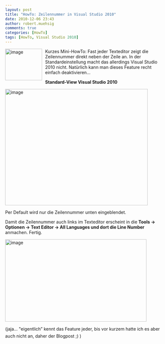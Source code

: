 ```yaml
---
layout: post
title: "HowTo: Zeilennummer in Visual Studio 2010"
date: 2010-12-06 23:43
author: robert.muehsig
comments: true
categories: [HowTo]
tags: [HowTo, Visual Studio 2010]
---
```

<p><a href="{{BASE_PATH}}/assets/wp-images/image1131.png"><img style="border-right-width: 0px; margin: 0px 10px 0px 0px; display: inline; border-top-width: 0px; border-bottom-width: 0px; border-left-width: 0px" title="image" border="0" alt="image" align="left" src="{{BASE_PATH}}/assets/wp-images/image_thumb313.png" width="119" height="102" /></a>Kurzes Mini-HowTo: Fast jeder Texteditor zeigt die Zeilennummer direkt neben der Zeile an. In der Standardeinstellung macht das allerdings Visual Studio 2010 nicht. Natürlich kann man dieses Feature recht einfach deaktivieren...</p> <!--more-->  <p></p>  <p><strong>Standard-View Visual Studio 2010</strong></p>  <p><a href="{{BASE_PATH}}/assets/wp-images/image1132.png"><img style="border-right-width: 0px; display: inline; border-top-width: 0px; border-bottom-width: 0px; border-left-width: 0px" title="image" border="0" alt="image" src="{{BASE_PATH}}/assets/wp-images/image_thumb314.png" width="460" height="376" /></a> </p>  <p>Per Default wird nur die Zeilennummer unten eingeblendet. </p>  <p>Damit die Zeilennummer auch links im Texteditor erscheint in die <strong>Tools -&gt; Optionen -&gt; Text Editor -&gt; All Languages und dort die Line Number</strong> anmachen. Fertig.</p>  <p><a href="{{BASE_PATH}}/assets/wp-images/image1133.png"><img style="border-right-width: 0px; display: inline; border-top-width: 0px; border-bottom-width: 0px; border-left-width: 0px" title="image" border="0" alt="image" src="{{BASE_PATH}}/assets/wp-images/image_thumb315.png" width="456" height="266" /></a> </p>  <p>(jaja... "eigentlich” kennt das Feature jeder, bis vor kurzem hatte ich es aber auch nicht an, daher der Blogpost ;) )</p>
